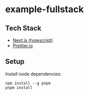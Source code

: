 # example-fullstack

## Tech Stack
- [Next.js (typescript)](https://nextjs.org/)
- [Prettier.io](https://prettier.io/docs/en/index.html)


## Setup

Install node dependencies:

```shell
npm install --g pnpm
pnpm install
```
